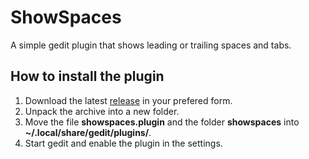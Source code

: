 # ShowSpaces

A simple gedit plugin that shows leading or trailing spaces and tabs.

## How to install the plugin

1. Download the latest [release](https://github.com/marc-q/ShowSpaces/releases/latest) in your prefered form.
2. Unpack the archive into a new folder.
3. Move the file **showspaces.plugin** and the folder **showspaces** into **~/.local/share/gedit/plugins/**.
4. Start gedit and enable the plugin in the settings.

